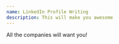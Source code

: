 ```yaml
---
name: LinkedIn Profile Writing
description: This will make you awesome
---
```



All the companies will want you!